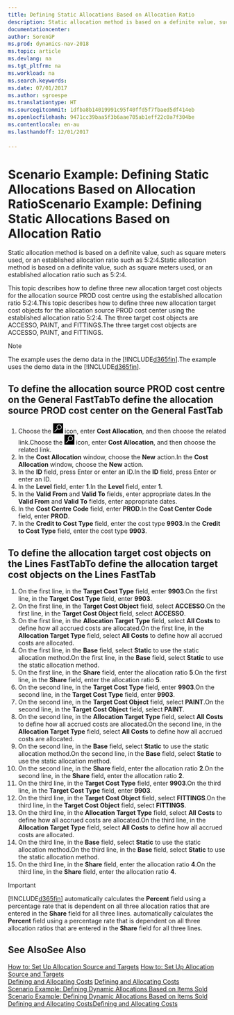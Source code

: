```yaml
---
title: Defining Static Allocations Based on Allocation Ratio
description: Static allocation method is based on a definite value, such as square meters used, or an established allocation ratio such as 5:2:4.
documentationcenter: 
author: SorenGP
ms.prod: dynamics-nav-2018
ms.topic: article
ms.devlang: na
ms.tgt_pltfrm: na
ms.workload: na
ms.search.keywords: 
ms.date: 07/01/2017
ms.author: sgroespe
ms.translationtype: HT
ms.sourcegitcommit: 1dfba8b14019991c95f40ffd5f7fbaed5df414eb
ms.openlocfilehash: 9471cc39baa5f3b6aae705ab1eff22c0a7f304be
ms.contentlocale: en-au
ms.lasthandoff: 12/01/2017

---
```

# <a name="scenario-example-defining-static-allocations-based-on-allocation-ratio"></a><span data-ttu-id="7fccf-103">Scenario Example: Defining Static Allocations Based on Allocation Ratio</span><span class="sxs-lookup"><span data-stu-id="7fccf-103">Scenario Example: Defining Static Allocations Based on Allocation Ratio</span></span>
<span data-ttu-id="7fccf-104">Static allocation method is based on a definite value, such as square meters used, or an established allocation ratio such as 5:2:4.</span><span class="sxs-lookup"><span data-stu-id="7fccf-104">Static allocation method is based on a definite value, such as square meters used, or an established allocation ratio such as 5:2:4.</span></span>  

<span data-ttu-id="7fccf-105">This topic describes how to define three new allocation target cost objects for the allocation source PROD cost centre using the established allocation ratio 5:2:4.</span><span class="sxs-lookup"><span data-stu-id="7fccf-105">This topic describes how to define three new allocation target cost objects for the allocation source PROD cost center using the established allocation ratio 5:2:4.</span></span> <span data-ttu-id="7fccf-106">The three target cost objects are ACCESSO, PAINT, and FITTINGS.</span><span class="sxs-lookup"><span data-stu-id="7fccf-106">The three target cost objects are ACCESSO, PAINT, and FITTINGS.</span></span>  

> [!NOTE]  
>  <span data-ttu-id="7fccf-107">The example uses the demo data in the [!INCLUDE[d365fin](includes/d365fin_md.md)].</span><span class="sxs-lookup"><span data-stu-id="7fccf-107">The example uses the demo data in the [!INCLUDE[d365fin](includes/d365fin_md.md)].</span></span>  

## <a name="to-define-the-allocation-source-prod-cost-center-on-the-general-fasttab"></a><span data-ttu-id="7fccf-108">To define the allocation source PROD cost centre on the General FastTab</span><span class="sxs-lookup"><span data-stu-id="7fccf-108">To define the allocation source PROD cost center on the General FastTab</span></span>  

1.  <span data-ttu-id="7fccf-109">Choose the ![Search for Page or Report](media/ui-search/search_small.png "Search for Page or Report icon") icon, enter **Cost Allocation**, and then choose the related link.</span><span class="sxs-lookup"><span data-stu-id="7fccf-109">Choose the ![Search for Page or Report](media/ui-search/search_small.png "Search for Page or Report icon") icon, enter **Cost Allocation**, and then choose the related link.</span></span>  
2.  <span data-ttu-id="7fccf-110">In the **Cost Allocation** window, choose the **New** action.</span><span class="sxs-lookup"><span data-stu-id="7fccf-110">In the **Cost Allocation** window, choose the **New** action.</span></span>  
3.  <span data-ttu-id="7fccf-111">In the **ID** field, press Enter or enter an ID.</span><span class="sxs-lookup"><span data-stu-id="7fccf-111">In the **ID** field, press Enter or enter an ID.</span></span>  
4.  <span data-ttu-id="7fccf-112">In the **Level** field, enter **1**.</span><span class="sxs-lookup"><span data-stu-id="7fccf-112">In the **Level** field, enter **1**.</span></span>  
5.  <span data-ttu-id="7fccf-113">In the **Valid From** and **Valid To** fields, enter appropriate dates.</span><span class="sxs-lookup"><span data-stu-id="7fccf-113">In the **Valid From** and **Valid To** fields, enter appropriate dates.</span></span>  
6.  <span data-ttu-id="7fccf-114">In the **Cost Centre Code** field, enter **PROD**.</span><span class="sxs-lookup"><span data-stu-id="7fccf-114">In the **Cost Center Code** field, enter **PROD**.</span></span>  
7.  <span data-ttu-id="7fccf-115">In the **Credit to Cost Type** field, enter the cost type **9903**.</span><span class="sxs-lookup"><span data-stu-id="7fccf-115">In the **Credit to Cost Type** field, enter the cost type **9903**.</span></span>  

## <a name="to-define-the-allocation-target-cost-objects-on-the-lines-fasttab"></a><span data-ttu-id="7fccf-116">To define the allocation target cost objects on the Lines FastTab</span><span class="sxs-lookup"><span data-stu-id="7fccf-116">To define the allocation target cost objects on the Lines FastTab</span></span>  

1.  <span data-ttu-id="7fccf-117">On the first line, in the **Target Cost Type** field, enter **9903**.</span><span class="sxs-lookup"><span data-stu-id="7fccf-117">On the first line, in the **Target Cost Type** field, enter **9903**.</span></span>  
2.  <span data-ttu-id="7fccf-118">On the first line, in the **Target Cost Object** field, select **ACCESSO**.</span><span class="sxs-lookup"><span data-stu-id="7fccf-118">On the first line, in the **Target Cost Object** field, select **ACCESSO**.</span></span>  
3.  <span data-ttu-id="7fccf-119">On the first line, in the **Allocation Target Type** field, select **All Costs** to define how all accrued costs are allocated.</span><span class="sxs-lookup"><span data-stu-id="7fccf-119">On the first line, in the **Allocation Target Type** field, select **All Costs** to define how all accrued costs are allocated.</span></span>  
4.  <span data-ttu-id="7fccf-120">On the first line, in the **Base** field, select **Static** to use the static allocation method.</span><span class="sxs-lookup"><span data-stu-id="7fccf-120">On the first line, in the **Base** field, select **Static** to use the static allocation method.</span></span>  
5.  <span data-ttu-id="7fccf-121">On the first line, in the **Share** field, enter the allocation ratio **5**.</span><span class="sxs-lookup"><span data-stu-id="7fccf-121">On the first line, in the **Share** field, enter the allocation ratio **5**.</span></span>  
6.  <span data-ttu-id="7fccf-122">On the second line, in the **Target Cost Type** field, enter **9903**.</span><span class="sxs-lookup"><span data-stu-id="7fccf-122">On the second line, in the **Target Cost Type** field, enter **9903**.</span></span>  
7.  <span data-ttu-id="7fccf-123">On the second line, in the **Target Cost Object** field, select **PAINT**.</span><span class="sxs-lookup"><span data-stu-id="7fccf-123">On the second line, in the **Target Cost Object** field, select **PAINT**.</span></span>  
8.  <span data-ttu-id="7fccf-124">On the second line, in the **Allocation Target Type** field, select **All Costs** to define how all accrued costs are allocated.</span><span class="sxs-lookup"><span data-stu-id="7fccf-124">On the second line, in the **Allocation Target Type** field, select **All Costs** to define how all accrued costs are allocated.</span></span>  
9. <span data-ttu-id="7fccf-125">On the second line, in the **Base** field, select **Static** to use the static allocation method.</span><span class="sxs-lookup"><span data-stu-id="7fccf-125">On the second line, in the **Base** field, select **Static** to use the static allocation method.</span></span>  
10. <span data-ttu-id="7fccf-126">On the second line, in the **Share** field, enter the allocation ratio **2**.</span><span class="sxs-lookup"><span data-stu-id="7fccf-126">On the second line, in the **Share** field, enter the allocation ratio **2**.</span></span>  
11. <span data-ttu-id="7fccf-127">On the third line, in the **Target Cost Type** field, enter **9903**.</span><span class="sxs-lookup"><span data-stu-id="7fccf-127">On the third line, in the **Target Cost Type** field, enter **9903**.</span></span>  
12. <span data-ttu-id="7fccf-128">On the third line, in the **Target Cost Object** field, select **FITTINGS**.</span><span class="sxs-lookup"><span data-stu-id="7fccf-128">On the third line, in the **Target Cost Object** field, select **FITTINGS**.</span></span>  
13. <span data-ttu-id="7fccf-129">On the third line, in the **Allocation Target Type** field, select **All Costs** to define how all accrued costs are allocated.</span><span class="sxs-lookup"><span data-stu-id="7fccf-129">On the third line, in the **Allocation Target Type** field, select **All Costs** to define how all accrued costs are allocated.</span></span>  
14. <span data-ttu-id="7fccf-130">On the third line, in the **Base** field, select **Static** to use the static allocation method.</span><span class="sxs-lookup"><span data-stu-id="7fccf-130">On the third line, in the **Base** field, select **Static** to use the static allocation method.</span></span>  
15. <span data-ttu-id="7fccf-131">On the third line, in the **Share** field, enter the allocation ratio **4**.</span><span class="sxs-lookup"><span data-stu-id="7fccf-131">On the third line, in the **Share** field, enter the allocation ratio **4**.</span></span>  

> [!IMPORTANT]  
>  [!INCLUDE[d365fin](includes/d365fin_md.md)]<span data-ttu-id="7fccf-132"> automatically calculates the **Percent** field using a percentage rate that is dependent on all three allocation ratios that are entered in the **Share** field for all three lines.</span><span class="sxs-lookup"><span data-stu-id="7fccf-132"> automatically calculates the **Percent** field using a percentage rate that is dependent on all three allocation ratios that are entered in the **Share** field for all three lines.</span></span>  

## <a name="see-also"></a><span data-ttu-id="7fccf-133">See Also</span><span class="sxs-lookup"><span data-stu-id="7fccf-133">See Also</span></span>  
<span data-ttu-id="7fccf-134">[How to: Set Up Allocation Source and Targets](finance-how-to-set-up-allocation-source-and-targets.md) </span><span class="sxs-lookup"><span data-stu-id="7fccf-134">[How to: Set Up Allocation Source and Targets](finance-how-to-set-up-allocation-source-and-targets.md) </span></span>  
<span data-ttu-id="7fccf-135">[Defining and Allocating Costs](finance-define-and-allocate-costs.md) </span><span class="sxs-lookup"><span data-stu-id="7fccf-135">[Defining and Allocating Costs](finance-define-and-allocate-costs.md) </span></span>  
<span data-ttu-id="7fccf-136">[Scenario Example: Defining Dynamic Allocations Based on Items Sold](finance-scenario-example-defining-dynamic-allocations-based-on-items-sold.md) </span><span class="sxs-lookup"><span data-stu-id="7fccf-136">[Scenario Example: Defining Dynamic Allocations Based on Items Sold](finance-scenario-example-defining-dynamic-allocations-based-on-items-sold.md) </span></span>  
[<span data-ttu-id="7fccf-137">Defining and Allocating Costs</span><span class="sxs-lookup"><span data-stu-id="7fccf-137">Defining and Allocating Costs</span></span>](finance-define-and-allocate-costs.md)

